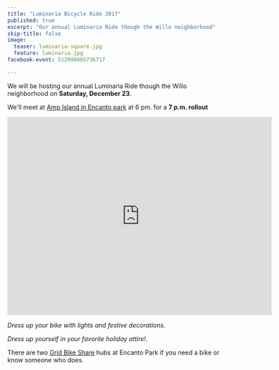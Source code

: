 ```yaml
---
title: "Luminaria Bicycle Ride 2017"
published: true
excerpt: "Our annual Luminaria Ride though the Willo neighborhood"
skip-title: false
image:
  teaser: luminaria-square.jpg
  feature: luminaria.jpg
facebook-event: 512998065736717

---
```


We will be hosting our annual Luminaria Ride though the Willo neighborhood on **Saturday, December 23**.

We'll meet at [Amp Island in Encanto park](https://goo.gl/maps/XDQpCHUUyrL2) at 6 pm. for a **7 p.m. rollout**

<iframe
src="https://www.google.com/maps/embed?pb=!1m18!1m12!1m3!1d3328.0509729314717!2d-112.09203598427547!3d33.47402365542457!2m3!1f0!2f0!3f0!3m2!1i1024!2i768!4f13.1!3m3!1m2!1s0x872b125218e6fb9d%3A0xd085c3227864b390!2sAmp+Island!5e0!3m2!1sen!2sus!4v1481911967827"
width="600" height="450" frameborder="0" style="border:0"
allowfullscreen></iframe>


_Dress up your bike with lights and festive decorations._

_Dress up yourself in your favorite holiday attire!_.

There are two [Grid Bike Share](http://grid.socialbicycles.com/) hubs at Encanto Park if you need a bike or know someone who does.
